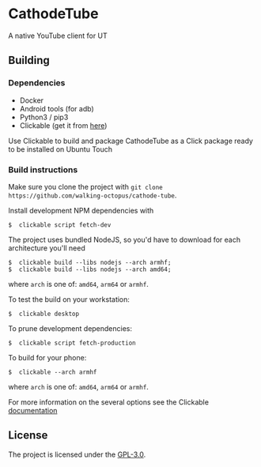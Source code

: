 # CathodeTube
A native YouTube client for UT

## Building

### Dependencies
- Docker
- Android tools (for adb)
- Python3 / pip3
- Clickable (get it from [here](https://clickable-ut.dev/en/latest/index.html))

Use Clickable to build and package CathodeTube as a Click package ready to be installed on Ubuntu Touch

### Build instructions
Make sure you clone the project with
`git clone https://github.com/walking-octopus/cathode-tube`.

Install development NPM dependencies with
```
$  clickable script fetch-dev
```

The project uses bundled NodeJS, so you'd have to download for each architecture you'll need
```
$  clickable build --libs nodejs --arch armhf;
$  clickable build --libs nodejs --arch amd64;
```
where `arch` is one of: `amd64`, `arm64` or `armhf`.

To test the build on your workstation:
```
$  clickable desktop
```

To prune development dependencies:
```
$  clickable script fetch-production
```

To build for your phone:
```
$  clickable --arch armhf
```
where `arch` is one of: `amd64`, `arm64` or `armhf`.

For more information on the several options see the Clickable [documentation](https://clickable-ut.dev/en/latest/index.html)

## License
The project is licensed under the [GPL-3.0](https://opensource.org/licenses/GPL-3.0).